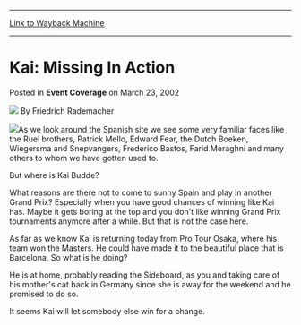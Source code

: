 
---
[Link to Wayback Machine](https://web.archive.org/web/20220809071422/https://magic.wizards.com/en/articles/archive/event-coverage/kai-missing-action-2002-03-23)

[_metadata_:author]:- "Friedrich Rademacher"
[_metadata_:description]:- "As we look around the Spanish site we see some very familiar faces like the Ruel brothers, Patrick Mello, Edward Fear, the Dutch Boeken, Wiegersma and Snepvangers, Frederico Bastos, Farid Meraghni and many others to whom we have gotten used to.But where is Kai Budde?What reasons are there not to come to sunny Spain and play in another Grand Prix? Especially when you have good"
[_metadata_:generator]:- "Drupal 7 (http://drupal.org)"
[_metadata_:node]:- "772236"
[_metadata_:publish_date]:- "2002-03-23"
[_metadata_:source]:- "div-main-content"
[_metadata_:title]:- "Kai: Missing In Action"
[_metadata_:wayback_capture_timestamp]:- "2022-08-09 07:14:22"
[_metadata_:wayback_raw_url]:- "https://web.archive.org/web/20220809071422id_/https://magic.wizards.com/en/articles/archive/event-coverage/kai-missing-action-2002-03-23"
[_metadata_:wayback_url]:- "https://magic.wizards.com/en/articles/archive/event-coverage/kai-missing-action-2002-03-23"
---


Kai: Missing In Action
======================



 Posted in **Event Coverage**
 on March 23, 2002 






![](https://media.magic.wizards.com/styles/auth_small/public/generic-avatar-150_577.png)
By Friedrich Rademacher











![](https://media.magic.wizards.com/image_legacy_migration/sideboard/images/gpbar02/a999.jpg)As we look around the Spanish site we see some very familiar faces like the Ruel brothers, Patrick Mello, Edward Fear, the Dutch Boeken, Wiegersma and Snepvangers, Frederico Bastos, Farid Meraghni and many others to whom we have gotten used to.

But where is Kai Budde?

What reasons are there not to come to sunny Spain and play in another Grand Prix? Especially when you have good chances of winning like Kai has. Maybe it gets boring at the top and you don't like winning Grand Prix tournaments anymore after a while. But that is not the case here.

As far as we know Kai is returning today from Pro Tour Osaka, where his team won the Masters. He could have made it to the beautiful place that is Barcelona. So what is he doing?

He is at home, probably reading the Sideboard, as you and taking care of his mother's cat back in Germany since she is away for the weekend and he promised to do so. 

It seems Kai will let somebody else win for a change.







